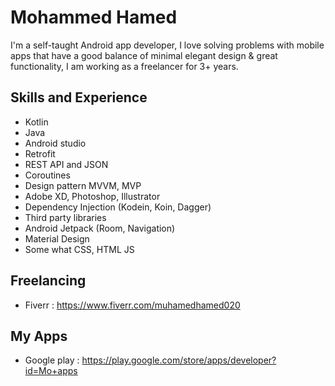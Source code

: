 # Mohammed Hamed
I'm a self-taught Android app developer, I love solving problems with mobile apps that have a good balance 
of minimal elegant design & great functionality, I am working as a freelancer for 3+ years.

## Skills and Experience
* Kotlin 
* Java
* Android studio 
* Retrofit
* REST API and JSON
* Coroutines
* Design pattern MVVM, MVP
* Adobe XD, Photoshop, Illustrator
* Dependency Injection (Kodein, Koin, Dagger)
* Third party libraries
* Android Jetpack (Room, Navigation)
* Material Design
* Some what CSS, HTML JS

## Freelancing
* Fiverr : https://www.fiverr.com/muhamedhamed020

## My Apps
* Google play : https://play.google.com/store/apps/developer?id=Mo+apps


